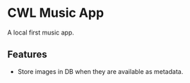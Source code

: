 # CWL Music App

A local first music app.

## Features

- Store images in DB when they are available as metadata.
